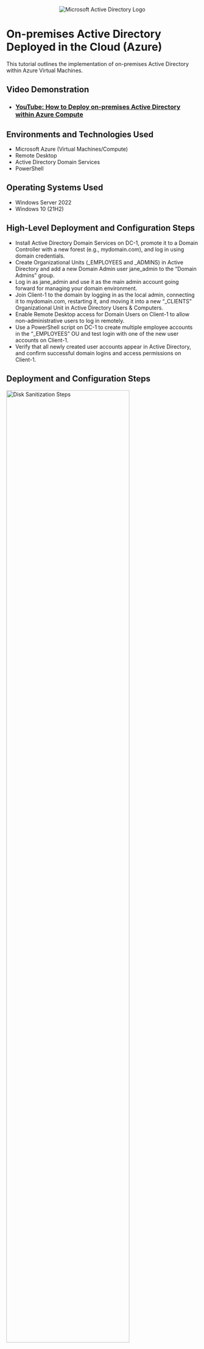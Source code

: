 <p align="center">
<img src="https://i.imgur.com/pU5A58S.png" alt="Microsoft Active Directory Logo"/>
</p>

<h1>On-premises Active Directory Deployed in the Cloud (Azure)</h1>
This tutorial outlines the implementation of on-premises Active Directory within Azure Virtual Machines.<br />


<h2>Video Demonstration</h2>

- ### [YouTube: How to Deploy on-premises Active Directory within Azure Compute](https://www.youtube.com/playlist?list=PLAnyL2H5UDKJMvD8S6Tw0vygNQYxSWuRe)

<h2>Environments and Technologies Used</h2>

- Microsoft Azure (Virtual Machines/Compute)
- Remote Desktop
- Active Directory Domain Services
- PowerShell

<h2>Operating Systems Used </h2>

- Windows Server 2022
- Windows 10 (21H2)

<h2>High-Level Deployment and Configuration Steps</h2>

- Install Active Directory Domain Services on DC-1, promote it to a Domain Controller with a new forest (e.g., mydomain.com), and log in using domain credentials.
- Create Organizational Units (_EMPLOYEES and _ADMINS) in Active Directory and add a new Domain Admin user jane_admin to the “Domain Admins” group.
- Log in as jane_admin and use it as the main admin account going forward for managing your domain environment.
- Join Client-1 to the domain by logging in as the local admin, connecting it to mydomain.com, restarting it, and moving it into a new “_CLIENTS” Organizational Unit in Active Directory Users & Computers.
- Enable Remote Desktop access for Domain Users on Client-1 to allow non-administrative users to log in remotely.
- Use a PowerShell script on DC-1 to create multiple employee accounts in the “_EMPLOYEES” OU and test login with one of the new user accounts on Client-1.
- Verify that all newly created user accounts appear in Active Directory, and confirm successful domain logins and access permissions on Client-1.
  
<h2>Deployment and Configuration Steps</h2>

<p>
<img src="https://i.imgur.com/DJmEXEB.png" height="80%" width="80%" alt="Disk Sanitization Steps"/>
</p>
<p>
To begin configuring your on-premises Active Directory infrastructure, log into the DC-1 virtual machine and install the Active Directory Domain Services (AD DS) role. After installation, promote the server to a Domain Controller by creating a new forest (e.g., mydomain.com). Once the server restarts, you can log in using your domain credentials (e.g., mydomain.com\labuser) to manage your new AD environment.
</p>
<br />

<p>
<img src="https://i.imgur.com/DJmEXEB.png" height="80%" width="80%" alt="Disk Sanitization Steps"/>
</p>
<p>
L
</p>
<br />

<p>
<img src="https://i.imgur.com/DJmEXEB.png" height="80%" width="80%" alt="Disk Sanitization Steps"/>
</p>
<p>
Lorem ipsum dolor sit amet, consectetur adipiscing elit, sed do eiusmod tempor incididunt ut labore et dolore magna aliqua. Ut enim ad minim veniam, quis nostrud exercitation ullamco laboris nisi ut aliquip ex ea commodo consequat. Duis aute irure dolor in reprehenderit in voluptate velit esse cillum dolore eu fugiat nulla pariatur.
</p>
<br />
